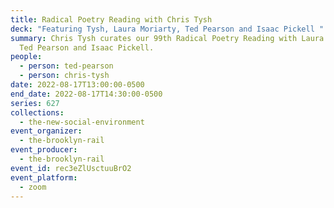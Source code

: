```yaml
---
title: Radical Poetry Reading with Chris Tysh
deck: "Featuring Tysh, Laura Moriarty, Ted Pearson and Isaac Pickell "
summary: Chris Tysh curates our 99th Radical Poetry Reading with Laura Moriarty,
  Ted Pearson and Isaac Pickell.
people:
  - person: ted-pearson
  - person: chris-tysh
date: 2022-08-17T13:00:00-0500
end_date: 2022-08-17T14:30:00-0500
series: 627
collections:
  - the-new-social-environment
event_organizer:
  - the-brooklyn-rail
event_producer:
  - the-brooklyn-rail
event_id: rec3eZlUsctuuBrO2
event_platform:
  - zoom
---
```

